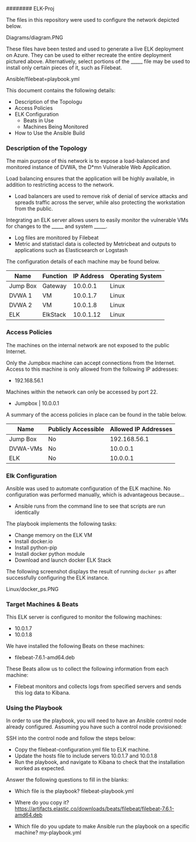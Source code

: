 ######## ELK-Proj

The files in this repository were used to configure the network depicted below.

Diagrams/diagram.PNG

These files have been tested and used to generate a live ELK deployment on Azure. They can be used to either recreate the entire deployment pictured above. Alternatively, select portions of the _____ file may be used to install only certain pieces of it, such as Filebeat.

Ansible/filebeat=playbook.yml

This document contains the following details:
- Description of the Topologu
- Access Policies
- ELK Configuration
  - Beats in Use
  - Machines Being Monitored
- How to Use the Ansible Build


### Description of the Topology

The main purpose of this network is to expose a load-balanced and monitored instance of DVWA, the D*mn Vulnerable Web Application.

Load balancing ensures that the application will be highly available, in addition to restricting access to the network.
- Load balancers are used to remove risk of denial of service attacks and spreads traffic across the server, while also protecting the workstation from the public.

Integrating an ELK server allows users to easily monitor the vulnerable VMs for changes to the _____ and system _____.
- Log files are monitored by Filebeat
- Metric and statistacl data is collected by Metricbeat and outputs to applications such as Elasticsearch or Logstash

The configuration details of each machine may be found below.

|   Name   | Function | IP Address | Operating System |
|----------|----------|------------|------------------|
| Jump Box | Gateway  | 10.0.0.1   | Linux            |
| DVWA 1   | VM       | 10.0.1.7   | Linux            |
| DVWA 2   | VM       | 10.0.1.8   | Linux            |
| ELK      | ElkStack | 10.0.1.12  | Linux            |

### Access Policies

The machines on the internal network are not exposed to the public Internet. 

Only the Jumpbox machine can accept connections from the Internet. Access to this machine is only allowed from the following IP addresses:
- 192.168.56.1

Machines within the network can only be accessed by port 22.
- Jumpbox | 10.0.0.1

A summary of the access policies in place can be found in the table below.

| Name     | Publicly Accessible | Allowed IP Addresses |
|----------|---------------------|----------------------|
| Jump Box | No                  | 192.168.56.1         |
| DVWA-VMs | No                  | 10.0.0.1             |
| ELK      | No                  | 10.0.0.1             |

### Elk Configuration

Ansible was used to automate configuration of the ELK machine. No configuration was performed manually, which is advantageous because...
- Ansible runs from the command line to see that scripts are run identically

The playbook implements the following tasks:
- Change memory on the ELK VM
- Install docker.io
- Install python-pip
- Install docker python module
-  Download and launch docker ELK Stack

The following screenshot displays the result of running `docker ps` after successfully configuring the ELK instance.

Linux/docker_ps.PNG

### Target Machines & Beats
This ELK server is configured to monitor the following machines:
- 10.0.1.7
- 10.0.1.8

We have installed the following Beats on these machines:
- filebeat-7.6.1-amd64.deb

These Beats allow us to collect the following information from each machine:
- Filebeat monitors and collects logs from specified servers and sends this log data to Kibana.

### Using the Playbook
In order to use the playbook, you will need to have an Ansible control node already configured. Assuming you have such a control node provisioned: 

SSH into the control node and follow the steps below:
- Copy the filebeat-configuration.yml file to ELK machine.
- Update the hosts file to include servers 10.0.1.7 and 10.0.1.8
- Run the playbook, and navigate to Kibana to check that the installation worked as expected.

Answer the following questions to fill in the blanks:
- Which file is the playbook?
filebeat-playbook.yml

- Where do you copy it?
https://artifacts.elastic.co/downloads/beats/filebeat/filebeat-7.6.1-amd64.deb

- Which file do you update to make Ansible run the playbook on a specific machine?
my-playbook.yml
